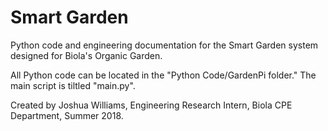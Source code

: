 # Smart Garden
Python code and engineering documentation for the Smart Garden system designed for Biola's Organic Garden.

All Python code can be located in the "Python Code/GardenPi folder." The main script is tiltled "main.py".

Created by Joshua Williams, Engineering Research Intern, Biola CPE Department, Summer 2018.
